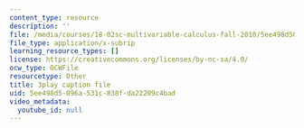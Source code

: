 ```yaml
---
content_type: resource
description: ''
file: /media/courses/18-02sc-multivariable-calculus-fall-2010/5ee498d5096a531c838fda22209c4bad_RoTz_ylFHfY.vtt
file_type: application/x-subrip
learning_resource_types: []
license: https://creativecommons.org/licenses/by-nc-sa/4.0/
ocw_type: OCWFile
resourcetype: Other
title: 3play caption file
uid: 5ee498d5-096a-531c-838f-da22209c4bad
video_metadata:
  youtube_id: null
---
```

